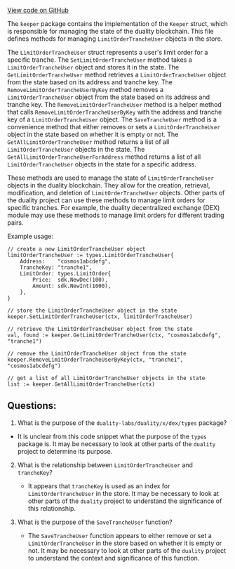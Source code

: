 [View code on GitHub](https://github.com/duality-labs/duality/dex/keeper/limit_order_tranche_user.go)

The `keeper` package contains the implementation of the `Keeper` struct, which is responsible for managing the state of the duality blockchain. This file defines methods for managing `LimitOrderTrancheUser` objects in the store.

The `LimitOrderTrancheUser` struct represents a user's limit order for a specific tranche. The `SetLimitOrderTrancheUser` method takes a `LimitOrderTrancheUser` object and stores it in the state. The `GetLimitOrderTrancheUser` method retrieves a `LimitOrderTrancheUser` object from the state based on its address and tranche key. The `RemoveLimitOrderTrancheUserByKey` method removes a `LimitOrderTrancheUser` object from the state based on its address and tranche key. The `RemoveLimitOrderTrancheUser` method is a helper method that calls `RemoveLimitOrderTrancheUserByKey` with the address and tranche key of a `LimitOrderTrancheUser` object. The `SaveTrancheUser` method is a convenience method that either removes or sets a `LimitOrderTrancheUser` object in the state based on whether it is empty or not. The `GetAllLimitOrderTrancheUser` method returns a list of all `LimitOrderTrancheUser` objects in the state. The `GetAllLimitOrderTrancheUserForAddress` method returns a list of all `LimitOrderTrancheUser` objects in the state for a specific address.

These methods are used to manage the state of `LimitOrderTrancheUser` objects in the duality blockchain. They allow for the creation, retrieval, modification, and deletion of `LimitOrderTrancheUser` objects. Other parts of the duality project can use these methods to manage limit orders for specific tranches. For example, the duality decentralized exchange (DEX) module may use these methods to manage limit orders for different trading pairs. 

Example usage:

```
// create a new LimitOrderTrancheUser object
limitOrderTrancheUser := types.LimitOrderTrancheUser{
    Address:    "cosmos1abcdefg",
    TrancheKey: "tranche1",
    LimitOrder: types.LimitOrder{
        Price:  sdk.NewDec(100),
        Amount: sdk.NewInt(1000),
    },
}

// store the LimitOrderTrancheUser object in the state
keeper.SetLimitOrderTrancheUser(ctx, limitOrderTrancheUser)

// retrieve the LimitOrderTrancheUser object from the state
val, found := keeper.GetLimitOrderTrancheUser(ctx, "cosmos1abcdefg", "tranche1")

// remove the LimitOrderTrancheUser object from the state
keeper.RemoveLimitOrderTrancheUserByKey(ctx, "tranche1", "cosmos1abcdefg")

// get a list of all LimitOrderTrancheUser objects in the state
list := keeper.GetAllLimitOrderTrancheUser(ctx)
```
## Questions: 
 1. What is the purpose of the `duality-labs/duality/x/dex/types` package?
   - It is unclear from this code snippet what the purpose of the `types` package is. It may be necessary to look at other parts of the `duality` project to determine its purpose.

2. What is the relationship between `LimitOrderTrancheUser` and `trancheKey`?
   - It appears that `trancheKey` is used as an index for `LimitOrderTrancheUser` in the store. It may be necessary to look at other parts of the `duality` project to understand the significance of this relationship.

3. What is the purpose of the `SaveTrancheUser` function?
   - The `SaveTrancheUser` function appears to either remove or set a `LimitOrderTrancheUser` in the store based on whether it is empty or not. It may be necessary to look at other parts of the `duality` project to understand the context and significance of this function.